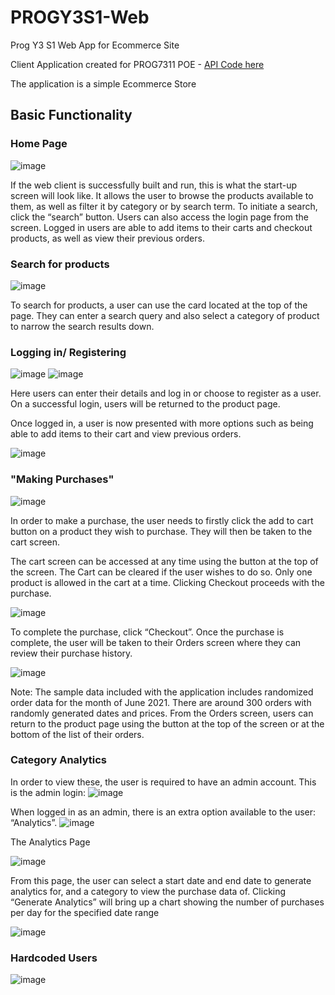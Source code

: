 # PROGY3S1-Web
Prog Y3 S1 Web App for Ecommerce Site

Client Application created for PROG7311 POE - [API Code here](https://github.com/Reuel-T/PROGY3S1-API)

The application is a simple Ecommerce Store

## Basic Functionality

### Home Page
![image](https://user-images.githubusercontent.com/69512501/162477000-e2d34cdf-980d-49f7-90b4-7f309a4718a3.png)

If the web client is successfully built and run, this is what the start-up screen will look like. It allows the user to browse the products available to them, as well as filter it by category or by search term. To initiate a search, click the “search” button.
Users can also access the login page from the screen. Logged in users are able to add items to their carts and checkout products, as well as view their previous orders.

### Search for products
![image](https://user-images.githubusercontent.com/69512501/162477447-88e0504e-6e7c-432f-a5e9-97e56248ab70.png)

To search for products, a user can use the card located at the top of the page. They can enter a search query and also select a category of product to narrow the search results down.

### Logging in/ Registering
![image](https://user-images.githubusercontent.com/69512501/162478125-5333ef58-38c7-4c99-b50e-62cf8293cf13.png)
![image](https://user-images.githubusercontent.com/69512501/162478220-090e7942-2162-4f36-b344-b52e82d9628f.png)

Here users can enter their details and log in or choose to register as a user. On a successful login, users will be returned to the product page. 

Once logged in, a user is now presented with more options such as being able to add items to their cart and view previous orders.

![image](https://user-images.githubusercontent.com/69512501/162478405-36c0acbe-698c-47cc-b8b6-077196b485b4.png)

### "Making Purchases"
![image](https://user-images.githubusercontent.com/69512501/162478478-1c8f6f8c-d496-4bf5-9545-8ace5e2c4285.png)

In order to make a purchase, the user needs to firstly click the add to cart button on a product they wish to purchase. They will then be taken to the cart screen.

The cart screen can be accessed at any time using the button at the top of the screen. The Cart can be cleared if the user wishes to do so. Only one product is allowed in the cart at a time. Clicking Checkout proceeds with the purchase.

![image](https://user-images.githubusercontent.com/69512501/162478667-a3311587-6e95-4529-aba2-52414062d7af.png)

To complete the purchase, click “Checkout”. Once the purchase is complete, the user will be taken to their Orders screen where they can review their purchase history. 

![image](https://user-images.githubusercontent.com/69512501/162478845-9d21b34a-baff-4796-9519-bd00ce1f0df1.png)

Note: The sample data included with the application includes randomized order data for the month of June 2021. There are around 300 orders with randomly generated dates and prices. 
From the Orders screen, users can return to the product page using the button at the top of the screen or at the bottom of the list of their orders.

### Category Analytics

In order to view these, the user is required to have an admin account. This is the admin login:
![image](https://user-images.githubusercontent.com/69512501/162479092-7e0b7244-cb05-4ea2-b213-11ae60b3c1bb.png)

When logged in as an admin, there is an extra option available to the user: “Analytics”.
![image](https://user-images.githubusercontent.com/69512501/162479138-dfa250e2-150f-490c-a794-85aa95e6f7c9.png)

The Analytics Page

![image](https://user-images.githubusercontent.com/69512501/162479204-5bc9f448-007d-4995-a52b-58c217e37083.png)

From this page, the user can select a start date and end date to generate analytics for, and a category to view the purchase data of. Clicking “Generate Analytics” will bring up a chart showing the number of purchases per day for the specified date range

![image](https://user-images.githubusercontent.com/69512501/162479393-5d36002b-076a-4517-a809-74a81ee837bf.png)


### Hardcoded Users

![image](https://user-images.githubusercontent.com/69512501/162479460-9377cc84-408e-43a4-972d-033a84d40d70.png)

